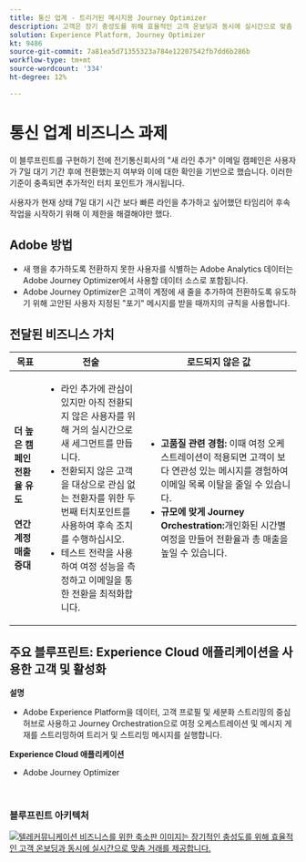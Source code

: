```yaml
---
title: 통신 업계 - 트리거된 메시지용 Journey Optimizer
description: 고객은 장기 충성도를 위해 효율적인 고객 온보딩과 동시에 실시간으로 맞춤 거래를 제공할 수 있습니다.
solution: Experience Platform, Journey Optimizer
kt: 9486
source-git-commit: 7a81ea5d71355323a784e12207542fb7dd6b286b
workflow-type: tm+mt
source-wordcount: '334'
ht-degree: 12%

---
```



# 통신 업계 비즈니스 과제

이 블루프린트를 구현하기 전에 전기통신회사의 &quot;새 라인 추가&quot; 이메일 캠페인은 사용자가 7일 대기 기간 후에 전환했는지 여부와 이에 대한 확인을 기반으로 했습니다. 이러한 기준이 충족되면 추가적인 터치 포인트가 개시됩니다.

사용자가 현재 상태 7일 대기 시간 보다 빠른 라인을 추가하고 싶어했던 타임리어 후속 작업을 시작하기 위해 이 제한을 해결해야만 했다.

## Adobe 방법

* 새 행을 추가하도록 전환하지 못한 사용자를 식별하는 Adobe Analytics 데이터는 Adobe Journey Optimizer에서 사용할 데이터 소스로 포함됩니다.
* Adobe Journey Optimizer은 고객이 계정에 새 줄을 추가하여 전환하도록 유도하기 위해 고안된 사용자 지정된 &quot;포기&quot; 메시지를 받을 때까지의 규칙을 사용합니다.


## 전달된 비즈니스 가치

| 목표 | 전술 | 로드되지 않은 값 |
|---|---|---|
| **더 높은 캠페인 전환율 유도&#x200B;**<br></br>**연간 계정 매출 증대**</ul> | <ul><li>라인 추가에 관심이 있지만 아직 전환되지 않은 사용자를 위해 거의 실시간으로 새 세그먼트를 만듭니다.</li><li>전환되지 않은 고객을 대상으로 관심 없는 전환자를 위한 두 번째 터치포인트를 사용하여 후속 조치를 수행하십시오. </li><li>테스트 전략을 사용하여 여정 성능을 측정하고 이메일을 통한 전환을 최적화합니다.</li></ul> | <ul><li><strong>고품질 관련 경험:</strong> 이때 여정 오케스트레이션이 적용되면 고객이 보다 연관성 있는 메시지를 경험하여 이메일 목록 이탈을 줄일 수 있습니다.</li><li><strong>규모에 맞게 Journey Orchestration:</strong>개인화된 시간별 여정을 만들어 전환율과 총 매출을 높일 수 있습니다.</li></ul> |

## 주요 블루프린트: Experience Cloud 애플리케이션을 사용한 고객 및 활성화

<strong>설명</strong>
<ul><li>Adobe Experience Platform을 데이터, 고객 프로필 및 세분화 스트리밍의 중심 허브로 사용하고 Journey Orchestration으로 여정 오케스트레이션 및 메시지 게재를 스트리밍하여 트리거 및 스트리밍 메시지를 실행합니다.</li></ul>

<strong>Experience Cloud 애플리케이션</strong>
<ul><li>Adobe Journey Optimizer</li></ul> 
<br>

### 블루프린트 아키텍처

<a href="https://experienceleague.adobe.com/docs/blueprints-learn/architecture/customer-journeys/journey-optimizer.html?lang=ko"><img alt="텔레커뮤니케이션 비즈니스를 위한 축소판 이미지는 장기적인 충성도를 위해 효율적인 고객 온보딩과 동시에 실시간으로 맞춤 거래를 제공합니다." src="https://experienceleague.adobe.com/docs/blueprints-learn/assets/journey-optimizer.png?lang=en"/></a>





